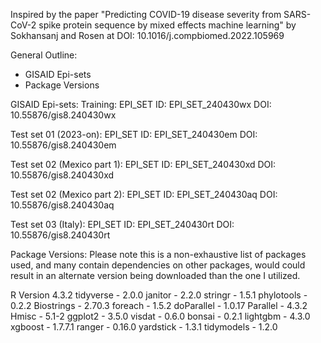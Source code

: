 Inspired by the paper "Predicting COVID-19 disease severity from SARS-CoV-2 spike protein sequence by mixed effects machine learning" by Sokhansanj and Rosen at DOI: 10.1016/j.compbiomed.2022.105969


General Outline:
- GISAID Epi-sets
- Package Versions

GISAID Epi-sets:
Training: 
EPI_SET ID: EPI_SET_240430wx
DOI: 10.55876/gis8.240430wx

Test set 01 (2023-on):
EPI_SET ID: EPI_SET_240430em 
DOI: 10.55876/gis8.240430em

Test set 02 (Mexico part 1):
EPI_SET ID: EPI_SET_240430xd 
DOI: 10.55876/gis8.240430xd

Test set 02 (Mexico part 2): 
EPI_SET ID: EPI_SET_240430aq
DOI: 10.55876/gis8.240430aq

Test set 03 (Italy): 
EPI_SET ID: EPI_SET_240430rt
DOI: 10.55876/gis8.240430rt


Package Versions: 
Please note this is a non-exhaustive list of packages used, and many contain dependencies on other packages, would could result in an alternate version being downloaded than the one I utilized.

R Version 4.3.2
tidyverse - 2.0.0
janitor - 2.2.0
stringr - 1.5.1
phylotools - 0.2.2
Biostrings - 2.70.3
foreach - 1.5.2
doParallel - 1.0.17
Parallel - 4.3.2
Hmisc - 5.1-2
ggplot2 - 3.5.0
visdat - 0.6.0
bonsai - 0.2.1
lightgbm - 4.3.0
xgboost - 1.7.7.1
ranger - 0.16.0
yardstick - 1.3.1
tidymodels - 1.2.0

